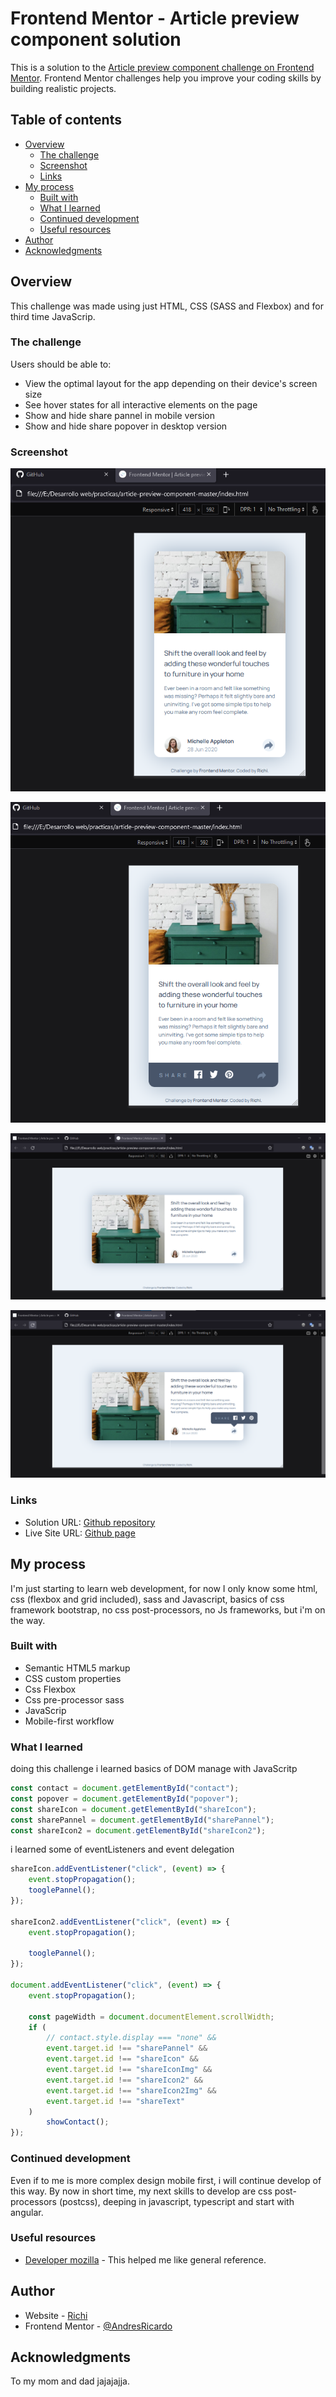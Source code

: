 # Frontend Mentor - Article preview component solution

This is a solution to the [Article preview component challenge on Frontend Mentor](https://www.frontendmentor.io/challenges/article-preview-component-dYBN_pYFT). Frontend Mentor challenges help you improve your coding skills by building realistic projects.

## Table of contents

-   [Overview](#overview)
    -   [The challenge](#the-challenge)
    -   [Screenshot](#screenshot)
    -   [Links](#links)
-   [My process](#my-process)
    -   [Built with](#built-with)
    -   [What I learned](#what-i-learned)
    -   [Continued development](#continued-development)
    -   [Useful resources](#useful-resources)
-   [Author](#author)
-   [Acknowledgments](#acknowledgments)

## Overview

This challenge was made using just HTML, CSS (SASS and Flexbox) and for third time JavaScrip.

### The challenge

Users should be able to:

-   View the optimal layout for the app depending on their device's screen size
-   See hover states for all interactive elements on the page
-   Show and hide share pannel in mobile version
-   Show and hide share popover in desktop version

### Screenshot

![Mobile version screenshot](./screenshots/mobile-screenshot.png)

![Mobile active state version screenshot](./screenshots/mobile-active-screenshot.png)

![Destop version screenshot](./screenshots/desktop-screenshot.png)

![Destop active state version screenshot](./screenshots/desktop-active-screenshot.png)

### Links

-   Solution URL: [Github repository](https://github.com/AndresRicardo/article-preview-component-master)
-   Live Site URL: [Github page](https://andresricardo.github.io/article-preview-component-master/)

## My process

I'm just starting to learn web development, for now I only know some html, css (flexbox and grid included), sass and Javascript, basics of css framework bootstrap, no css post-processors, no Js frameworks, but i'm on the way.

### Built with

-   Semantic HTML5 markup
-   CSS custom properties
-   Css Flexbox
-   Css pre-processor sass
-   JavaScrip
-   Mobile-first workflow

### What I learned

doing this challenge i learned basics of DOM manage with JavaScritp

```javascript
const contact = document.getElementById("contact");
const popover = document.getElementById("popover");
const shareIcon = document.getElementById("shareIcon");
const sharePannel = document.getElementById("sharePannel");
const shareIcon2 = document.getElementById("shareIcon2");
```

i learned some of eventListeners and event delegation

```javascript
shareIcon.addEventListener("click", (event) => {
    event.stopPropagation();
    tooglePannel();
});

shareIcon2.addEventListener("click", (event) => {
    event.stopPropagation();

    tooglePannel();
});

document.addEventListener("click", (event) => {
    event.stopPropagation();

    const pageWidth = document.documentElement.scrollWidth;
    if (
        // contact.style.display === "none" &&
        event.target.id !== "sharePannel" &&
        event.target.id !== "shareIcon" &&
        event.target.id !== "shareIconImg" &&
        event.target.id !== "shareIcon2" &&
        event.target.id !== "shareIcon2Img" &&
        event.target.id !== "shareText"
    )
        showContact();
});
```

### Continued development

Even if to me is more complex design mobile first, i will continue develop of this way.
By now in short time, my next skills to develop are css post-processors (postcss), deeping in javascript, typescript and start with angular.

### Useful resources

-   [Developer mozilla](https://developer.mozilla.org/es/docs/Web/CSS/) - This helped me like general reference.

## Author

-   Website - [Richi](https://github.com/AndresRicardo)
-   Frontend Mentor - [@AndresRicardo](https://www.frontendmentor.io/profile/AndresRicardo)

## Acknowledgments

To my mom and dad jajajajja.
